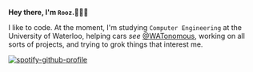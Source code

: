**Hey there, I'm `Rooz`.🧙🏻‍♂️**

I like to code. At the moment, I'm studying `Computer Engineering` at the University of Waterloo, helping cars _see_ [@WATonomous](https://github.com/WATonomous), working on all sorts of projects, and trying to grok things that interest me.

[![spotify-github-profile](https://spotify-github-profile.vercel.app/api/view?uid=vtuzyimbs6xxl75x73yo2tom2&cover_image=true&theme=natemoo-re&show_offline=true&background_color=121212&interchange=true&bar_color=808080&bar_color_cover=false)](https://open.spotify.com/user/vtuzyimbs6xxl75x73yo2tom2?si=f4d825a3c3864433)
